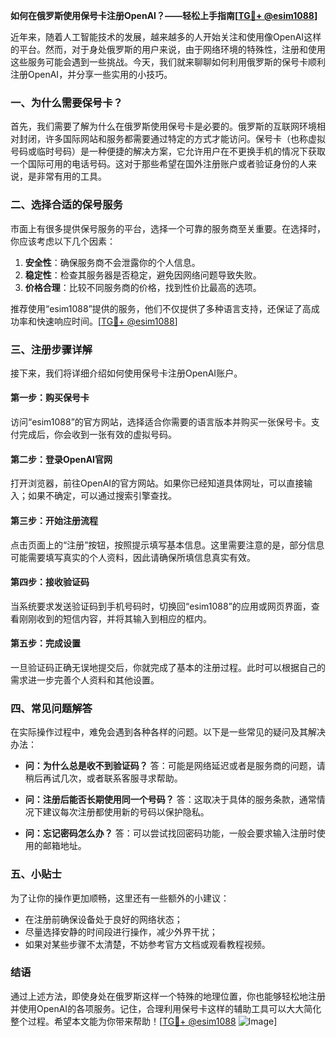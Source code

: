 **如何在俄罗斯使用保号卡注册OpenAI？——轻松上手指南[[TG💪+ @esim1088](https://t.me/s/esim1088)]**

近年来，随着人工智能技术的发展，越来越多的人开始关注和使用像OpenAI这样的平台。然而，对于身处俄罗斯的用户来说，由于网络环境的特殊性，注册和使用这些服务可能会遇到一些挑战。今天，我们就来聊聊如何利用俄罗斯的保号卡顺利注册OpenAI，并分享一些实用的小技巧。

### 一、为什么需要保号卡？

首先，我们需要了解为什么在俄罗斯使用保号卡是必要的。俄罗斯的互联网环境相对封闭，许多国际网站和服务都需要通过特定的方式才能访问。保号卡（也称虚拟号码或临时号码）是一种便捷的解决方案，它允许用户在不更换手机的情况下获取一个国际可用的电话号码。这对于那些希望在国外注册账户或者验证身份的人来说，是非常有用的工具。

### 二、选择合适的保号服务

市面上有很多提供保号服务的平台，选择一个可靠的服务商至关重要。在选择时，你应该考虑以下几个因素：

1. **安全性**：确保服务商不会泄露你的个人信息。
2. **稳定性**：检查其服务器是否稳定，避免因网络问题导致失败。
3. **价格合理**：比较不同服务商的价格，找到性价比最高的选项。

推荐使用“esim1088”提供的服务，他们不仅提供了多种语言支持，还保证了高成功率和快速响应时间。[[TG💪+ @esim1088](https://t.me/s/esim1088)]

### 三、注册步骤详解

接下来，我们将详细介绍如何使用保号卡注册OpenAI账户。

#### 第一步：购买保号卡
访问“esim1088”的官方网站，选择适合你需要的语言版本并购买一张保号卡。支付完成后，你会收到一张有效的虚拟号码。

#### 第二步：登录OpenAI官网
打开浏览器，前往OpenAI的官方网站。如果你已经知道具体网址，可以直接输入；如果不确定，可以通过搜索引擎查找。

#### 第三步：开始注册流程
点击页面上的“注册”按钮，按照提示填写基本信息。这里需要注意的是，部分信息可能需要填写真实的个人资料，因此请确保所填信息真实有效。

#### 第四步：接收验证码
当系统要求发送验证码到手机号码时，切换回“esim1088”的应用或网页界面，查看刚刚收到的短信内容，并将其输入到相应的框内。

#### 第五步：完成设置
一旦验证码正确无误地提交后，你就完成了基本的注册过程。此时可以根据自己的需求进一步完善个人资料和其他设置。

### 四、常见问题解答

在实际操作过程中，难免会遇到各种各样的问题。以下是一些常见的疑问及其解决办法：

- **问：为什么总是收不到验证码？**
  答：可能是网络延迟或者是服务商的问题，请稍后再试几次，或者联系客服寻求帮助。

- **问：注册后能否长期使用同一个号码？**
  答：这取决于具体的服务条款，通常情况下建议每次注册都使用新的号码以保护隐私。

- **问：忘记密码怎么办？**
  答：可以尝试找回密码功能，一般会要求输入注册时使用的邮箱地址。

### 五、小贴士

为了让你的操作更加顺畅，这里还有一些额外的小建议：

- 在注册前确保设备处于良好的网络状态；
- 尽量选择安静的时间段进行操作，减少外界干扰；
- 如果对某些步骤不太清楚，不妨参考官方文档或观看教程视频。

### 结语

通过上述方法，即使身处在俄罗斯这样一个特殊的地理位置，你也能够轻松地注册并使用OpenAI的各项服务。记住，合理利用保号卡这样的辅助工具可以大大简化整个过程。希望本文能为你带来帮助！[[TG💪+ @esim1088](https://t.me/s/esim1088) ![Image](https://i.postimg.cc/4NQfJmqS/Snipaste-2025-05-13-00-14-12.png)]